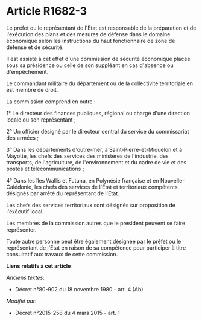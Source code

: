 # Article R1682-3

Le préfet ou le représentant de l'Etat est responsable de la préparation et de l'exécution des plans et des mesures de
défense dans le domaine économique selon les instructions du haut fonctionnaire de zone de défense et de sécurité. 

Il est assisté à cet effet d'une commission de sécurité économique placée sous sa présidence ou celle de son suppléant en cas
d'absence ou d'empêchement. 

Le commandant militaire du département ou de la collectivité territoriale en est membre de droit. 

La commission comprend en outre : 

1° Le directeur des finances publiques, régional ou chargé d'une direction locale ou son représentant ; 

2° Un officier désigné par le directeur central du service du commissariat des armées ;

3° Dans les départements d'outre-mer, à Saint-Pierre-et-Miquelon et à Mayotte, les chefs des services des ministères de
l'industrie, des transports, de l'agriculture, de l'environnement et du cadre de vie et des postes et télécommunications ; 

4° Dans les îles Wallis et Futuna, en Polynésie française et en Nouvelle-Calédonie, les chefs des services de l'Etat et
territoriaux compétents désignés par arrêté du représentant de l'Etat. 

Les chefs des services territoriaux sont désignés sur proposition de l'exécutif local. 

Les membres de la commission autres que le président peuvent se faire représenter. 

Toute autre personne peut être également désignée par le préfet ou le représentant de l'Etat en raison de sa compétence pour
participer à titre consultatif aux travaux de cette commission.

**Liens relatifs à cet article**

_Anciens textes_:

  - Décret n°80-902 du 18 novembre 1980 - art. 4 (Ab)

_Modifié par_:

  - Décret n°2015-258 du 4 mars 2015 - art. 1
